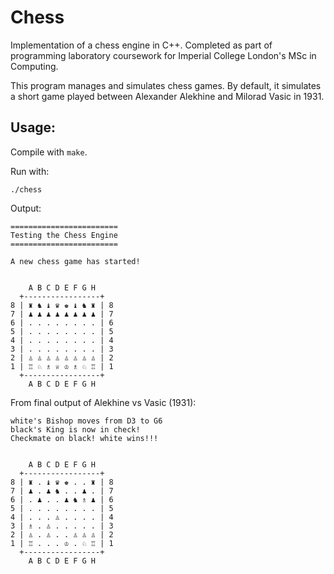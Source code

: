 # Chess
Implementation of a chess engine in C++. Completed as part of programming laboratory coursework for Imperial College London's MSc in Computing.

This program manages and simulates chess games. By default, it simulates a short game played between Alexander Alekhine and Milorad Vasic in 1931.

## Usage:

Compile with `make`.

Run with:

```
./chess
```
Output:

```
========================
Testing the Chess Engine
========================

A new chess game has started!


    A B C D E F G H 
  +-----------------+
8 | ♜ ♞ ♝ ♛ ♚ ♝ ♞ ♜ | 8
7 | ♟ ♟ ♟ ♟ ♟ ♟ ♟ ♟ | 7
6 | . . . . . . . . | 6
5 | . . . . . . . . | 5
4 | . . . . . . . . | 4
3 | . . . . . . . . | 3
2 | ♙ ♙ ♙ ♙ ♙ ♙ ♙ ♙ | 2
1 | ♖ ♘ ♗ ♕ ♔ ♗ ♘ ♖ | 1
  +-----------------+
    A B C D E F G H 
```

From final output of Alekhine vs Vasic (1931):
```
white's Bishop moves from D3 to G6
black's King is now in check!
Checkmate on black! white wins!!!


    A B C D E F G H 
  +-----------------+
8 | ♜ . ♝ ♛ ♚ . . ♜ | 8
7 | ♟ . ♟ ♞ . . ♟ . | 7
6 | . ♟ . . ♟ ♞ ♗ ♟ | 6
5 | . . . . . . . . | 5
4 | . . . ♙ . . . . | 4
3 | ♗ . ♙ . . . . . | 3
2 | ♙ . ♙ . . ♙ ♙ ♙ | 2
1 | ♖ . . . ♔ . ♘ ♖ | 1
  +-----------------+
    A B C D E F G H 
```
